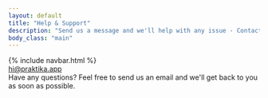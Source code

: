 ```yaml
---
layout: default
title: "Help & Support"
description: "Send us a message and we'll help with any issue - Contact Praktika support team"
body_class: "main"
---
```


<div class="blog-header">
  {% include navbar.html %}
</div>

<div class="main">
  <div class="content">
    <div class="first-screen-wrapper">
      <a href="mailto:hi@praktika.app?subject=Support%20request" class="mailto w-inline-block">
        <div class="contacts-wrapper">hi@praktika.app</div>
      </a>
      <div class="feedback-form-text">
        Have any questions? Feel free to send us an email and we'll get back to you as soon as possible.
      </div>
    </div>
  </div>
</div>

